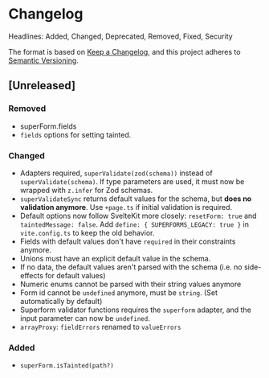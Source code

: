 # Changelog

Headlines: Added, Changed, Deprecated, Removed, Fixed, Security

The format is based on [Keep a Changelog](https://keepachangelog.com/en/1.0.0/),
and this project adheres to [Semantic Versioning](https://semver.org/spec/v2.0.0.html).

## [Unreleased]

### Removed

- superForm.fields
- `fields` options for setting tainted.

### Changed

- Adapters required, `superValidate(zod(schema))` instead of `superValidate(schema)`. If type parameters are used, it must now be wrapped with `z.infer` for Zod schemas.
- `superValidateSync` returns default values for the schema, but **does no validation anymore**. Use `+page.ts` if initial validation is required.
- Default options now follow SvelteKit more closely: `resetForm: true` and `taintedMessage: false`. Add `define: { SUPERFORMS_LEGACY: true }` in `vite.config.ts` to keep the old behavior.
- Fields with default values don't have `required` in their constraints anymore.
- Unions must have an explicit default value in the schema.
- If no data, the default values aren't parsed with the schema (i.e. no side-effects for default values)
- Numeric enums cannot be parsed with their string values anymore
- Form id cannot be `undefined` anymore, must be `string`. (Set automatically by default)
- Superform validator functions requires the `superform` adapter, and the input parameter can now be `undefined`.
- `arrayProxy`: `fieldErrors` renamed to `valueErrors`

### Added

- `superForm.isTainted(path?)`
